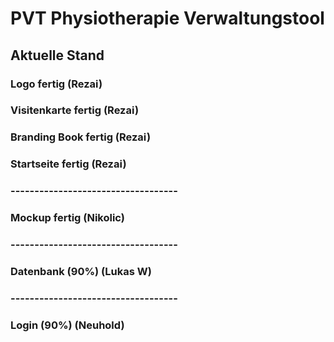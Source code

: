# PVT Physiotherapie Verwaltungstool

## Aktuelle Stand

### Logo fertig (Rezai)
### Visitenkarte fertig (Rezai)
### Branding Book fertig (Rezai)
### Startseite fertig (Rezai)
### -----------------------------------
### Mockup fertig (Nikolic)
### -----------------------------------
### Datenbank (90%) (Lukas W)
### -----------------------------------
### Login (90%) (Neuhold)